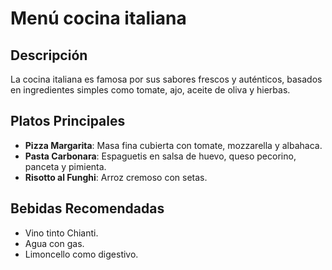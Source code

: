 # Menú cocina italiana 

## Descripción 
La cocina italiana es famosa por sus sabores frescos y auténticos, basados en ingredientes simples como tomate, ajo, aceite de oliva y hierbas.

## Platos Principales

- **Pizza Margarita**: Masa fina cubierta con tomate, mozzarella y albahaca.
- **Pasta Carbonara**: Espaguetis en salsa de huevo, queso pecorino, panceta y pimienta.
- **Risotto al Funghi**: Arroz cremoso con setas.

## Bebidas Recomendadas
- Vino tinto Chianti.
- Agua con gas.
- Limoncello como digestivo.
